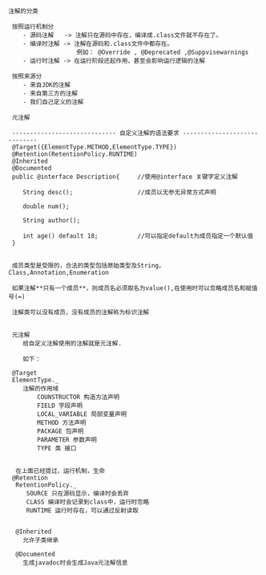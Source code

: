 # 
    注解的分类
    
     按照运行机制分   
        - 源码注解   -> 注解只在源码中存在，编译成.class文件就不存在了。
        - 编译时注解 -> 注解在源码和.class文件中都存在。  
                       例如： @Override , @Deprecated ,@Suppvisewarnings  
        - 运行时注解 -> 在运行阶段还起作用，甚至会影响运行逻辑的注解
     
     按照来源分
        - 来自JDK的注解
        - 来自第三方的注解
        - 我们自己定义的注解 
        
     元注解   
     
     ----------------------------- 自定义注解的语法要求 -----------------------------
     @Target({ElementType.METHOD,ElementType.TYPE})     
     @Retention(RetentionPolicy.RUNTIME)
     @Inherited
     @Documented
     public @interface Description{     //使用@interface 关键字定义注解
     
        String desc();                  //成员以无参无异常方式声明
        
        double num();      
           
        String author();
        
        int age() default 18;           //可以指定default为成员指定一个默认值
     }
     
     
     成员类型是受限的，合法的类型包括原始类型及String，Class,Annotation,Enumeration 
     
     如果注解**只有一个成员**，则成员名必须取名为value(),在使用时可以忽略成员名和赋值号(=)
     
     注解类可以没有成员，没有成员的注解称为标识注解 
     
     
     元注解
        给自定义注解使用的注解就是元注解.
     
        如下：
     
     @Target
     ElementType._
        注解的作用域  
            COUNSTRUCTOR 构造方法声明 
            FIELD 字段声明
            LOCAL_VARIABLE 局部变量声明
            METHOD 方法声明
            PACKAGE 包声明
            PARAMETER 参数声明
            TYPE 类 接口
      
      
      在上面已经提过，运行机制，生命
     @Retention 
      RetentionPolicy._
         SOURCE 只在源码显示，编译时会丢弃
         CLASS 编译时会记录到class中，运行时忽略
         RUNTIME 运行时存在，可以通过反射读取
         
         
      @Inherited 
        允许子类继承
      
      @Documented 
        生成javadoc时会生成Java元注解信息